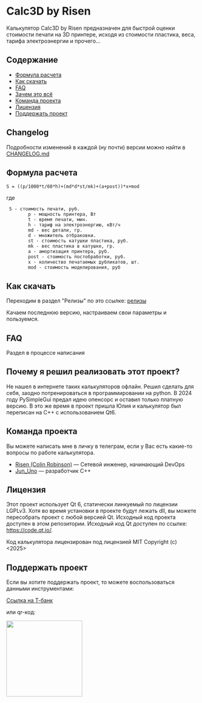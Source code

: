 # Calc3D by Risen
Калькулятор Calc3D by Risen предназначен для быстрой оценки стоимости печати на 3D принтере,
исходя из стоимости пластика, веса, тарифа электроэнергии и прочего...

## Содержание
- [Формула расчета](#формула-расчета)
- [Как скачать](#как-скачать)
- [FAQ](#faq-)
- [Зачем это всё](#почему-я-решил-реализовать-этот-проект)
- [Команда проекта](#команда-проекта)
- [Лицензия](#лицензия)
- [Поддержать проект](#поддержать-проект)


## Changelog
Подробности изменений в каждой (ну почти) версии можно найти в [CHANGELOG.md](CHANGELOG.md)

## Формула расчета

```
S = ((p/1000*t/60*h)+(md*d*st/mk)+(a+post))*x+mod
```
где
```
 S - стоимость печати, руб.
        p - мощность принтера, Вт
        t - время печати, мин.
        h - тариф на электроэнергию, кВт/ч
        md - вес детали, гр.
        d - множитель отбраковки.
        st - стоимость катушки пластика, руб.
        mk - вес пластика в катушке, гр.
        a - амортизация принтера, руб.
        post - стоимость постобработки, руб.
        х - количество печатаемых дубликатов, шт.
        mod - стоимость моделирования, руб
```


## Как скачать
Переходим в раздел "Релизы" по это ссылке: [релизы](https://git.corp.s21party.ru/risen/Calc3D_by_Risen/releases)

Качаем последнюю версию, настраиваем свои параметры и пользуемся.

## FAQ  
Раздел в процессе написания

## Почему я решил реализовать этот проект?
Не нашел в интернете таких калькуляторов офлайн. Решил сделать для себя, заодно потренироваться в программировании на python.
В 2024 году PySimpleGui предал идею опенсорс и оставил только платную версию. В это же время в проект пришла Юлия и
калькулятор был переписан на С++ с использованием Qt6. 

## Команда проекта
Вы можете написать мне в личку в телеграм, если у Вас есть какие-то вопросы по работе калькулятора.

- [Risen (Colin Robinson)](tg://resolve?domain=RisenYT) — Сетевой инженер, начинающий DevOps
- [Jun_Uno](tg://resolve?domain=Jun_Uno) — разработчик C++

## Лицензия

Этот проект использует Qt 6, статически линкуемый по лицензии LGPLv3.
Хотя во время установки в проекте будут лежать dll, вы можете пересобрать проект с любой версией Qt.
Исходный код проекта доступен в этом репозитории.
Исходный код Qt доступен по ссылке: https://code.qt.io/.

Код калькулятора лицензирован под лицензией MIT Copyright (c) <2025> <Risen>

## Поддержать проект

Если вы хотите поддержать проект, то можете воспользоваться данными инструментами:

[Ссылка на Т-банк](https://www.tinkoff.ru/cf/AzAcanQBWZx)

или qr-код:

<div id="header" align="left">
  <img src="https://calc3d.ru/static/images/donate.png" width="200" height=""/>
</div>
